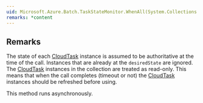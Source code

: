 ```yaml
---  
uid: Microsoft.Azure.Batch.TaskStateMonitor.WhenAll(System.Collections.Generic.IEnumerable{Microsoft.Azure.Batch.CloudTask},Microsoft.Azure.Batch.Common.TaskState,System.Threading.CancellationToken,Microsoft.Azure.Batch.ODATAMonitorControl,System.Collections.Generic.IEnumerable{Microsoft.Azure.Batch.BatchClientBehavior})  
remarks: *content  
---  
```

  
## Remarks  
 The state of each [CloudTask](assetId:///T:Microsoft.Azure.Batch.CloudTask?qualifyHint=False&autoUpgrade=True) instance is assumed to be authoritative at the time of the call.             Instances that are already at the `desiredState` are ignored.             The [CloudTask](assetId:///T:Microsoft.Azure.Batch.CloudTask?qualifyHint=False&autoUpgrade=True) instances in the collection are treated as read-only.             This means that when the call completes (timeout or not) the [CloudTask](assetId:///T:Microsoft.Azure.Batch.CloudTask?qualifyHint=False&autoUpgrade=True) instances should be refreshed before using.  
  
 This method runs asynchronously.